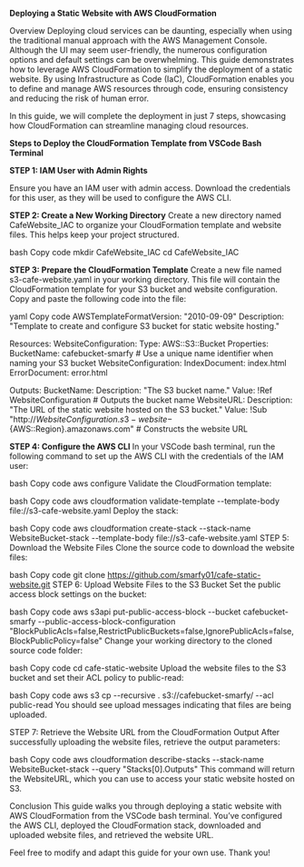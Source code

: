 **Deploying a Static Website with AWS CloudFormation**

Overview
Deploying cloud services can be daunting, especially when using the traditional manual approach with the AWS Management Console. 
Although the UI may seem user-friendly, the numerous configuration options and default settings can be overwhelming. 
This guide demonstrates how to leverage AWS CloudFormation to simplify the deployment of a static website. 
By using Infrastructure as Code (IaC), CloudFormation enables you to define and manage AWS resources through code, ensuring 
consistency and reducing the risk of human error.

In this guide, we will complete the deployment in just 7 steps, showcasing how CloudFormation can streamline managing cloud resources.

**Steps to Deploy the CloudFormation Template from VSCode Bash Terminal**

**STEP 1: IAM User with Admin Rights**

Ensure you have an IAM user with admin access. Download the credentials for this user, as they will be used to configure the AWS CLI.

**STEP 2: Create a New Working Directory**
Create a new directory named CafeWebsite_IAC to organize your CloudFormation template and website files. This helps keep your project structured.

bash
Copy code
mkdir CafeWebsite_IAC
cd CafeWebsite_IAC

**STEP 3: Prepare the CloudFormation Template**
Create a new file named s3-cafe-website.yaml in your working directory. This file will contain the CloudFormation 
template for your S3 bucket and website configuration. Copy and paste the following code into the file:

yaml
Copy code
AWSTemplateFormatVersion: "2010-09-09"
Description: "Template to create and configure S3 bucket for static website hosting."

Resources:
  WebsiteConfiguration:
    Type: AWS::S3::Bucket
    Properties:
      BucketName: cafebucket-smarfy # Use a unique name identifier when naming your S3 bucket
      WebsiteConfiguration:
        IndexDocument: index.html
        ErrorDocument: error.html

Outputs:
  BucketName:
    Description: "The S3 bucket name."
    Value: !Ref WebsiteConfiguration  # Outputs the bucket name
  WebsiteURL:
    Description: "The URL of the static website hosted on the S3 bucket."
    Value: !Sub "http://${WebsiteConfiguration}.s3-website-${AWS::Region}.amazonaws.com"  # Constructs the website URL
    
**STEP 4: Configure the AWS CLI**
In your VSCode bash terminal, run the following command to set up the AWS CLI with the credentials of the IAM user:

bash
Copy code
aws configure
Validate the CloudFormation template:

bash
Copy code
aws cloudformation validate-template --template-body file://s3-cafe-website.yaml
Deploy the stack:

bash
Copy code
aws cloudformation create-stack --stack-name WebsiteBucket-stack --template-body file://s3-cafe-website.yaml
STEP 5: Download the Website Files
Clone the source code to download the website files:

bash
Copy code
git clone https://github.com/smarfy01/cafe-static-website.git
STEP 6: Upload Website Files to the S3 Bucket
Set the public access block settings on the bucket:

bash
Copy code
aws s3api put-public-access-block --bucket cafebucket-smarfy --public-access-block-configuration "BlockPublicAcls=false,RestrictPublicBuckets=false,IgnorePublicAcls=false,BlockPublicPolicy=false"
Change your working directory to the cloned source code folder:

bash
Copy code
cd cafe-static-website
Upload the website files to the S3 bucket and set their ACL policy to public-read:

bash
Copy code
aws s3 cp --recursive . s3://cafebucket-smarfy/ --acl public-read
You should see upload messages indicating that files are being uploaded.

STEP 7: Retrieve the Website URL from the CloudFormation Output
After successfully uploading the website files, retrieve the output parameters:

bash
Copy code
aws cloudformation describe-stacks --stack-name WebsiteBucket-stack --query "Stacks[0].Outputs"
This command will return the WebsiteURL, which you can use to access your static website hosted on S3.

Conclusion
This guide walks you through deploying a static website with AWS CloudFormation from the VSCode bash terminal. You’ve configured the AWS CLI, deployed the CloudFormation stack, downloaded and uploaded website files, and retrieved the website URL.

Feel free to modify and adapt this guide for your own use. Thank you!
